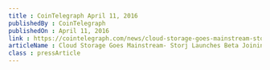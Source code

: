 ```yaml
---
title : CoinTelegraph April 11, 2016
publishedBy : CoinTelegraph
publishedOn : April 11, 2016
link : https://cointelegraph.com/news/cloud-storage-goes-mainstream-storj-launches-beta-joining-azure-baas
articleName : Cloud Storage Goes Mainstream- Storj Launches Beta Joining Azure BaaS
class : pressArticle
---
```

